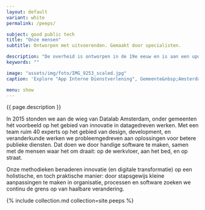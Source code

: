 ```yaml
---
layout: default
variant: white
permalink: /peeps/

subject: good public tech
title: "Onze mensen"
subtitle: Ontworpen met uitvoerenden. Gemaakt door specialisten.

description: "De overheid is ontworpen in de 19e eeuw en is aan een update toe. Digitale transformatie gaat niet om contrôle en efficiëntie, maar om nieuwe relaties tussen overheid en samenleving. Technologie speelt daarin een positieve rol, mits het op een goede manier wordt ingezet."
keywords: ""

image: "assets/img/foto/IMG_9253_scaled.jpg"
caption: 'Explore "App Interne Dienstverlening", Gemeente&nbsp;Amsterdam'

menu: show
---
```

{{ page.description }}

In 2015 stonden we aan de wieg van Datalab Amsterdam, onder gemeenten hét voorbeeld op het gebied van innovatie in datagedreven werken. Met een team ruim 40 experts op het gebied van design, development, en veranderkunde werken we probleemgedreven aan oplossingen voor betere publieke diensten. Dat doen we door handige software te maken, samen met de mensen waar het om draait: op de werkvloer, aan het bed, en op straat.

Onze methodieken benaderen innovatie (en digitale transformatie) op een holistische, en toch praktische manier: door stapsgewijs kleine aanpassingen te maken in organisatie, processen en software zoeken we continu de grens op van haalbare verandering.

{% include collection.md collection=site.peeps %}